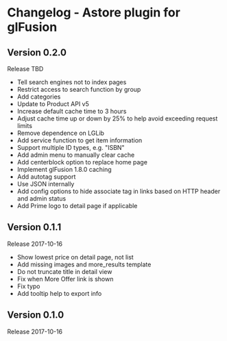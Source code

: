 # Changelog - Astore plugin for glFusion

## Version 0.2.0
Release TBD
- Tell search engines not to index pages
- Restrict access to search function by group
- Add categories
- Update to Product API v5
- Increase default cache time to 3 hours
- Adjust cache time up or down by 25% to help avoid exceeding request limits
- Remove dependence on LGLib
- Add service function to get item information
- Support multiple ID types, e.g. "ISBN"
- Add admin menu to manually clear cache
- Add centerblock option to replace home page
- Implement glFusion 1.8.0 caching
- Add autotag support
- Use JSON internally
- Add config options to hide associate tag in links based on HTTP header and admin status
- Add Prime logo to detail page if applicable

## Version 0.1.1
Release 2017-10-16
- Show lowest price on detail page, not list
- Add missing images and more_results template
- Do not truncate title in detail view
- Fix when More Offer link is shown
- Fix typo
- Add tooltip help to export info

## Version 0.1.0
Release 2017-10-16
